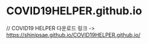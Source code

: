 # COVID19HELPER.github.io

// COVID19 HELPER 다운로드 링크 -> 
https://shinipsae.github.io/COVID19HELPER.github.io/
